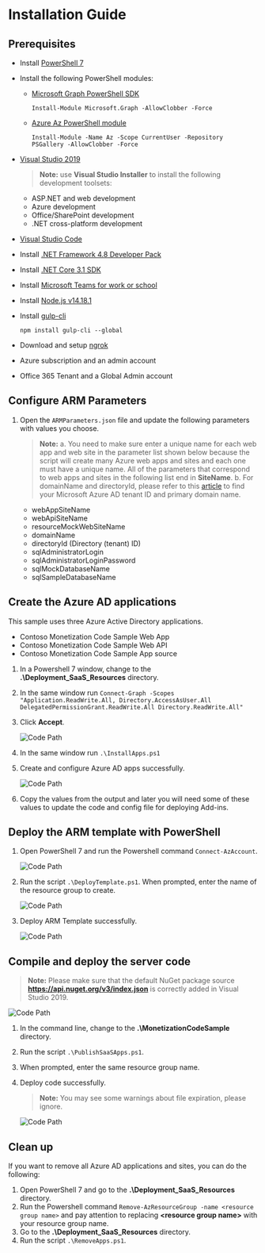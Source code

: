 # Installation Guide

## Prerequisites

- Install [PowerShell 7](https://github.com/PowerShell/PowerShell/releases/tag/v7.1.4)
- Install the following PowerShell modules:
  - [Microsoft Graph PowerShell SDK](https://github.com/microsoftgraph/msgraph-sdk-powershell#powershell-gallery)

      ``` command
      Install-Module Microsoft.Graph -AllowClobber -Force
      ```

  - [Azure Az PowerShell module](https://docs.microsoft.com/en-us/powershell/azure/install-az-ps?view=azps-6.4.0#installation)

      ``` command
      Install-Module -Name Az -Scope CurrentUser -Repository PSGallery -AllowClobber -Force 
      ```
  
- [Visual Studio 2019](https://visualstudio.microsoft.com/vs/)
   >**Note:** use **Visual Studio Installer** to install the following development toolsets:
  - ASP.NET and web development
  - Azure development
  - Office/SharePoint development
  - .NET cross-platform development
- [Visual Studio Code](https://code.visualstudio.com)
- Install [.NET Framework 4.8 Developer Pack](https://dotnet.microsoft.com/download/dotnet-framework/thank-you/net48-developer-pack-offline-installer)
- Install [.NET Core 3.1 SDK](https://dotnet.microsoft.com/download/dotnet/3.1)
- Install [Microsoft Teams for work or school](https://www.microsoft.com/en-us/microsoft-teams/download-app)
- Install [Node.js v14.18.1](https://nodejs.org/download/release/v14.18.1/)
- Install [gulp-cli](https://www.npmjs.com/package/gulp-cli)

   ``` command
   npm install gulp-cli --global
   ```

- Download and setup [ngrok](https://dashboard.ngrok.com/get-started/setup)
- Azure subscription and an admin account
- Office 365 Tenant and a Global Admin account

## Configure ARM Parameters

1. Open the `ARMParameters.json` file and update the following parameters with values you choose.
   > **Note:** a. You need to make sure enter a unique name for each web app and web site in the parameter list shown below because the script will create many Azure web apps and sites and each one must have a unique name.  All of the parameters that correspond to web apps and sites in the following list end in **SiteName**.
   b. For domainName and directoryId, please refer to this [article](https://docs.microsoft.com/en-us/partner-center/find-ids-and-domain-names#find-the-microsoft-azure-ad-tenant-id-and-primary-domain-name) to find your Microsoft Azure AD tenant ID and primary domain name.

    - webAppSiteName
    - webApiSiteName
    - resourceMockWebSiteName
    - domainName
    - directoryId (Directory (tenant) ID)
    - sqlAdministratorLogin
    - sqlAdministratorLoginPassword
    - sqlMockDatabaseName
    - sqlSampleDatabaseName

## Create the Azure AD applications

This sample uses three Azure Active Directory applications.

- Contoso Monetization Code Sample Web App
- Contoso Monetization Code Sample Web API
- Contoso Monetization Code Sample App source

1. In a Powershell 7 window, change to the **.\Deployment_SaaS_Resources** directory.

1. In the same window run `Connect-Graph -Scopes "Application.ReadWrite.All, Directory.AccessAsUser.All DelegatedPermissionGrant.ReadWrite.All Directory.ReadWrite.All"`

1. Click **Accept**.

   ![Code Path](Images/5.png)

1. In the same window run `.\InstallApps.ps1`

1. Create and configure Azure AD apps successfully.

   ![Code Path](Images/14.png)

1. Copy the values from the output and later you will need some of these values to update the code and config file for deploying Add-ins.

## Deploy the ARM template with PowerShell

1. Open PowerShell 7 and run the Powershell command `Connect-AzAccount`.

   ![Code Path](Images/7.png)

1. Run the script `.\DeployTemplate.ps1`. When prompted, enter the name of the resource group to create.

   ![Code Path](Images/8.png)

1. Deploy ARM Template successfully.

   ![Code Path](Images/9.png)

## Compile and deploy the server code

  >**Note:** Please make sure that the default NuGet package source **https://api.nuget.org/v3/index.json** is correctly added in Visual Studio 2019.

  ![Code Path](Images/23.png)

1. In the command line, change to the **.\MonetizationCodeSample** directory.

1. Run the script `.\PublishSaaSApps.ps1`.

1. When prompted, enter the same resource group name.

1. Deploy code successfully.

    >**Note:** You may see some warnings about file expiration, please ignore.

   ![Code Path](Images/10.png)

## Clean up

If you want to remove all Azure AD applications and sites, you can do the following:

1. Open PowerShell 7 and go to the **.\Deployment_SaaS_Resources** directory.
1. Run the Powershell command `Remove-AzResourceGroup -name <resource group name>` and pay attention to replacing **&lt;resource group name&gt;** with your resource group name.
1. Go to the **.\Deployment_SaaS_Resources** directory.
1. Run the script `.\RemoveApps.ps1`.
